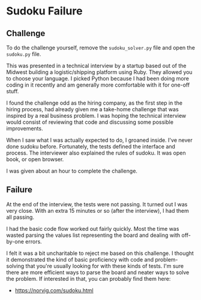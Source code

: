 # Sudoku Failure

## Challenge
To do the challenge yourself, remove the `sudoku_solver.py` file and open the `sudoku.py` file.

This was presented in a technical interview by a startup based out of the Midwest building a logistic/shipping platform using Ruby. They allowed you to choose your language. I picked Python because I had been doing more coding in it recently and am generally more comfortable with it for one-off stuff.

I found the challenge odd as the hiring company, as the first step in the hiring process, had already given me a take-home challenge that was inspired by a real business problem. I was hoping the technical interview would consist of reviewing that code and discussing some possible improvements.

 When I saw what I was actually expected to do, I groaned inside. I've never done sudoku before. Fortunately, the tests defined the interface and process. The interviewer also explained the rules of sudoku. It was open book, or open browser.

I was given about an hour to complete the challenge.

## Failure
At the end of the interview, the tests were not passing. It turned out I was very close. With an extra 15 minutes or so (after the interview), I had them all passing.

I had the basic code flow worked out fairly quickly. Most the time was wasted parsing the values list representing the board and dealing with off-by-one errors.

I felt it was a bit uncharitable to reject me based on this challenge. I thought it demonstrated the kind of basic proficiency with code and problem-solving that you're usually looking for with these kinds of tests. I'm sure there are more efficient ways to parse the board and neater ways to solve the problem. If interested in that, you can probably find them here:

- https://norvig.com/sudoku.html
